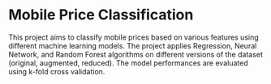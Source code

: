 # Mobile Price Classification

This project aims to classify mobile prices based on various features using different machine learning models. The project applies Regression, Neural Network, and Random Forest algorithms on different versions of the dataset (original, augmented, reduced). The model performances are evaluated using k-fold cross validation.
